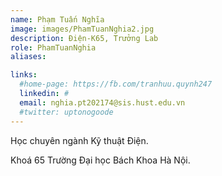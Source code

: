 ```yaml
---
name: Phạm Tuấn Nghĩa
image: images/PhamTuanNghia2.jpg
description: Điện-K65, Trưởng Lab
role: PhamTuanNghia
aliases:

links:
  #home-page: https://fb.com/tranhuu.quynh247
  linkedin: #
  email: nghia.pt202174@sis.hust.edu.vn
  #twitter: uptonogoode
---
```


Học chuyên ngành Kỹ thuật Điện.

Khoá 65 Trường Đại học Bách Khoa Hà Nội.
